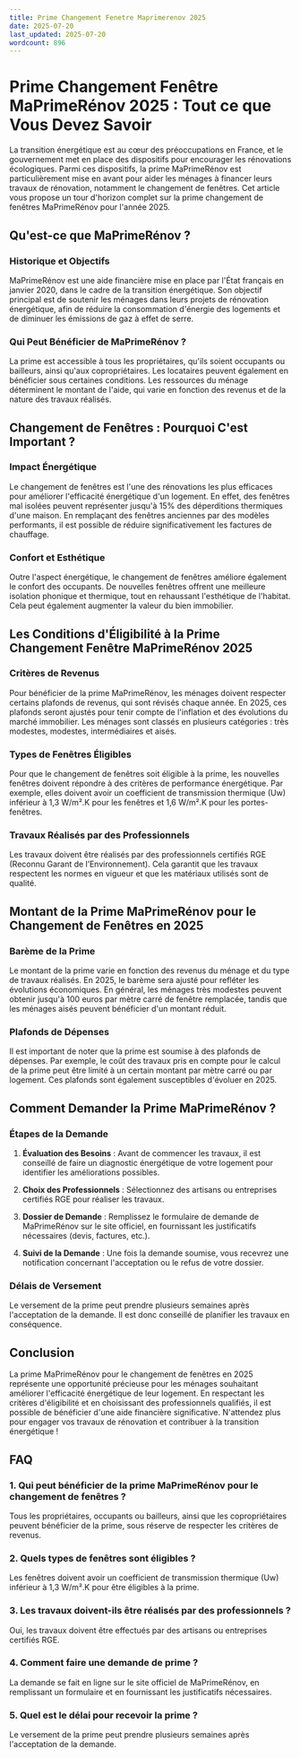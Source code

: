 ```yaml
---
title: Prime Changement Fenetre Maprimerenov 2025
date: 2025-07-20
last_updated: 2025-07-20
wordcount: 896
---
```


# Prime Changement Fenêtre MaPrimeRénov 2025 : Tout ce que Vous Devez Savoir

La transition énergétique est au cœur des préoccupations en France, et le gouvernement met en place des dispositifs pour encourager les rénovations écologiques. Parmi ces dispositifs, la prime MaPrimeRénov est particulièrement mise en avant pour aider les ménages à financer leurs travaux de rénovation, notamment le changement de fenêtres. Cet article vous propose un tour d'horizon complet sur la prime changement de fenêtres MaPrimeRénov pour l'année 2025.

## Qu'est-ce que MaPrimeRénov ?

### Historique et Objectifs

MaPrimeRénov est une aide financière mise en place par l'État français en janvier 2020, dans le cadre de la transition énergétique. Son objectif principal est de soutenir les ménages dans leurs projets de rénovation énergétique, afin de réduire la consommation d'énergie des logements et de diminuer les émissions de gaz à effet de serre.

### Qui Peut Bénéficier de MaPrimeRénov ?

La prime est accessible à tous les propriétaires, qu'ils soient occupants ou bailleurs, ainsi qu'aux copropriétaires. Les locataires peuvent également en bénéficier sous certaines conditions. Les ressources du ménage déterminent le montant de l'aide, qui varie en fonction des revenus et de la nature des travaux réalisés.

## Changement de Fenêtres : Pourquoi C'est Important ?

### Impact Énergétique

Le changement de fenêtres est l'une des rénovations les plus efficaces pour améliorer l'efficacité énergétique d'un logement. En effet, des fenêtres mal isolées peuvent représenter jusqu'à 15% des déperditions thermiques d'une maison. En remplaçant des fenêtres anciennes par des modèles performants, il est possible de réduire significativement les factures de chauffage.

### Confort et Esthétique

Outre l'aspect énergétique, le changement de fenêtres améliore également le confort des occupants. De nouvelles fenêtres offrent une meilleure isolation phonique et thermique, tout en rehaussant l'esthétique de l'habitat. Cela peut également augmenter la valeur du bien immobilier.

## Les Conditions d'Éligibilité à la Prime Changement Fenêtre MaPrimeRénov 2025

### Critères de Revenus

Pour bénéficier de la prime MaPrimeRénov, les ménages doivent respecter certains plafonds de revenus, qui sont révisés chaque année. En 2025, ces plafonds seront ajustés pour tenir compte de l'inflation et des évolutions du marché immobilier. Les ménages sont classés en plusieurs catégories : très modestes, modestes, intermédiaires et aisés.

### Types de Fenêtres Éligibles

Pour que le changement de fenêtres soit éligible à la prime, les nouvelles fenêtres doivent répondre à des critères de performance énergétique. Par exemple, elles doivent avoir un coefficient de transmission thermique (Uw) inférieur à 1,3 W/m².K pour les fenêtres et 1,6 W/m².K pour les portes-fenêtres.

### Travaux Réalisés par des Professionnels

Les travaux doivent être réalisés par des professionnels certifiés RGE (Reconnu Garant de l’Environnement). Cela garantit que les travaux respectent les normes en vigueur et que les matériaux utilisés sont de qualité.

## Montant de la Prime MaPrimeRénov pour le Changement de Fenêtres en 2025

### Barème de la Prime

Le montant de la prime varie en fonction des revenus du ménage et du type de travaux réalisés. En 2025, le barème sera ajusté pour refléter les évolutions économiques. En général, les ménages très modestes peuvent obtenir jusqu'à 100 euros par mètre carré de fenêtre remplacée, tandis que les ménages aisés peuvent bénéficier d'un montant réduit.

### Plafonds de Dépenses

Il est important de noter que la prime est soumise à des plafonds de dépenses. Par exemple, le coût des travaux pris en compte pour le calcul de la prime peut être limité à un certain montant par mètre carré ou par logement. Ces plafonds sont également susceptibles d'évoluer en 2025.

## Comment Demander la Prime MaPrimeRénov ?

### Étapes de la Demande

1. **Évaluation des Besoins** : Avant de commencer les travaux, il est conseillé de faire un diagnostic énergétique de votre logement pour identifier les améliorations possibles.
   
2. **Choix des Professionnels** : Sélectionnez des artisans ou entreprises certifiés RGE pour réaliser les travaux.

3. **Dossier de Demande** : Remplissez le formulaire de demande de MaPrimeRénov sur le site officiel, en fournissant les justificatifs nécessaires (devis, factures, etc.).

4. **Suivi de la Demande** : Une fois la demande soumise, vous recevrez une notification concernant l'acceptation ou le refus de votre dossier.

### Délais de Versement

Le versement de la prime peut prendre plusieurs semaines après l'acceptation de la demande. Il est donc conseillé de planifier les travaux en conséquence.

## Conclusion

La prime MaPrimeRénov pour le changement de fenêtres en 2025 représente une opportunité précieuse pour les ménages souhaitant améliorer l'efficacité énergétique de leur logement. En respectant les critères d'éligibilité et en choisissant des professionnels qualifiés, il est possible de bénéficier d'une aide financière significative. N'attendez plus pour engager vos travaux de rénovation et contribuer à la transition énergétique !

## FAQ

### 1. Qui peut bénéficier de la prime MaPrimeRénov pour le changement de fenêtres ?

Tous les propriétaires, occupants ou bailleurs, ainsi que les copropriétaires peuvent bénéficier de la prime, sous réserve de respecter les critères de revenus.

### 2. Quels types de fenêtres sont éligibles ?

Les fenêtres doivent avoir un coefficient de transmission thermique (Uw) inférieur à 1,3 W/m².K pour être éligibles à la prime.

### 3. Les travaux doivent-ils être réalisés par des professionnels ?

Oui, les travaux doivent être effectués par des artisans ou entreprises certifiés RGE.

### 4. Comment faire une demande de prime ?

La demande se fait en ligne sur le site officiel de MaPrimeRénov, en remplissant un formulaire et en fournissant les justificatifs nécessaires.

### 5. Quel est le délai pour recevoir la prime ?

Le versement de la prime peut prendre plusieurs semaines après l'acceptation de la demande.